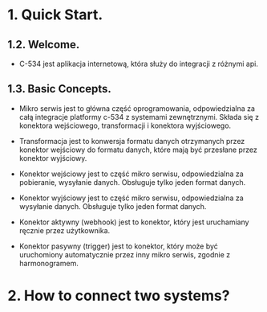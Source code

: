 # 1. Quick Start.
## 1.2. Welcome.
* C-534 jest aplikacja internetową, która służy do integracji z różnymi api. 

## 1.3. Basic Concepts.
* Mikro serwis  jest to główna część oprogramowania, odpowiedzialna za całą integracje platformy c-534 z systemami zewnętrznymi. Składa się z konektora wejściowego, transformacji i konektora wyjściowego.

* Transformacja jest to konwersja formatu danych otrzymanych przez konektor wejściowy do formatu danych, które mają być przesłane przez konektor wyjściowy.

* Konektor wejściowy jest to część mikro serwisu, odpowiedzialna za pobieranie, wysyłanie danych. Obsługuje tylko jeden format danych.

* Konektor wyjściowy jest to część mikro serwisu, odpowiedzialna za wysyłanie danych. Obsługuje tylko jeden format danych.

* Konektor aktywny (webhook) jest to konektor, który jest uruchamiany ręcznie  przez użytkownika.

* Konektor pasywny (trigger) jest to konektor, który może być uruchomiony automatycznie przez inny mikro serwis, zgodnie z harmonogramem.

# 2. How to connect two systems?